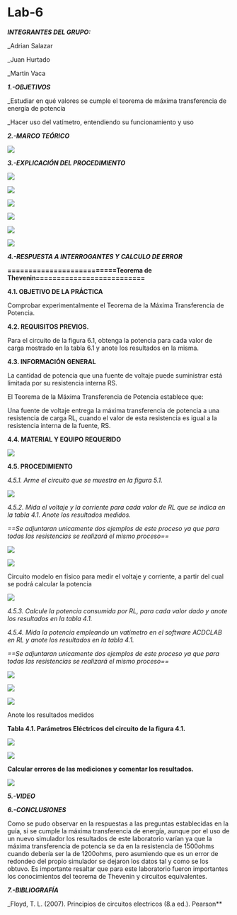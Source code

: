 # Lab-6
***INTEGRANTES DEL GRUPO:***

_Adrian Salazar

_Juan Hurtado

_Martin Vaca

***1.-OBJETIVOS***

_Estudiar en qué valores se cumple el teorema de máxima transferencia de energía de potencia

_Hacer uso del vatímetro, entendiendo su funcionamiento y uso

***2.-MARCO TEÓRICO***

![](https://github.com/smvaca2/Lab-6/blob/9aa49cf4b947ee60b31ef66696048e80bb5d2c63/teoria.PNG)

***3.-EXPLICACIÓN DEL PROCEDIMIENTO***

![](https://github.com/smvaca2/Lab-6/blob/b38a8eff2eaf7cf4626f4bb13f11854a757b56bf/WhatsApp%20Image%202022-07-13%20at%208.50.53%20PM%20(1).jpeg)

![](https://github.com/smvaca2/Lab-6/blob/09728a0dd46df8a9131319b249ea7e431e3fbeae/WhatsApp%20Image%202022-07-13%20at%208.51.07%20PM%20(1).jpeg)

![](https://github.com/smvaca2/Lab-6/blob/72ea6c4f27dd91a85e6cc1e508109bb2cf2e4fd1/WhatsApp%20Image%202022-07-13%20at%208.51.22%20PM.jpeg)

![](https://github.com/smvaca2/Lab-6/blob/72ea6c4f27dd91a85e6cc1e508109bb2cf2e4fd1/WhatsApp%20Image%202022-07-13%20at%208.51.35%20PM.jpeg)

![](https://github.com/smvaca2/Lab-6/blob/72ea6c4f27dd91a85e6cc1e508109bb2cf2e4fd1/WhatsApp%20Image%202022-07-13%20at%208.51.49%20PM.jpeg)

![](https://github.com/smvaca2/Lab-6/blob/72ea6c4f27dd91a85e6cc1e508109bb2cf2e4fd1/WhatsApp%20Image%202022-07-13%20at%208.52.03%20PM.jpeg)

***4.-RESPUESTA A INTERROGANTES Y CALCULO DE ERROR***

**==========================Teorema de Thevenin==========================**

**4.1. OBJETIVO DE LA PRÁCTICA**

Comprobar experimentalmente el Teorema de la Máxima Transferencia de Potencia.

**4.2. REQUISITOS PREVIOS.**

Para el circuito de la figura 6.1, obtenga la potencia para cada valor de
carga mostrado en la tabla 6.1 y anote los resultados en la misma.

**4.3. INFORMACIÓN GENERAL**

La cantidad de potencia que una fuente de voltaje puede suministrar está limitada por
su resistencia interna RS.

El Teorema de la Máxima Transferencia de Potencia establece que:

Una fuente de voltaje entrega la máxima transferencia de potencia a una resistencia
de carga RL, cuando el valor de esta resistencia es igual a la resistencia interna de la
fuente, RS.

**4.4. MATERIAL Y EQUIPO REQUERIDO**

![](https://github.com/smvaca2/Lab-6/blob/111c5512ed83ce68167dde5e02163cd7eddecc1a/materiales.PNG)

**4.5. PROCEDIMIENTO**

*4.5.1. Arme el circuito que se muestra en la figura 5.1.*

![](https://github.com/smvaca2/Lab-6/blob/111c5512ed83ce68167dde5e02163cd7eddecc1a/circuito.PNG)

*4.5.2. Mida el voltaje y la corriente para cada valor de RL que se indica en la tabla 4.1.
Anote los resultados medidos.*

 *==Se adjuntaran unicamente dos ejemplos de este proceso ya que para todas las resistencias se realizará el mismo proceso==*

![](https://github.com/smvaca2/Lab-6/blob/9aa49cf4b947ee60b31ef66696048e80bb5d2c63/a.PNG)

![](https://github.com/smvaca2/Lab-6/blob/9aa49cf4b947ee60b31ef66696048e80bb5d2c63/b.PNG)

Circuito modelo en físico para medir el voltaje y corriente, a partir del cual se podrá calcular la potencia

![](https://github.com/smvaca2/Lab-6/blob/7d59f648f4e32765e4d2c606aa20577c23026cd6/WhatsApp%20Image%202022-07-13%20at%209.35.16%20PM.jpeg)

*4.5.3. Calcule la potencia consumida por RL, para cada valor dado y anote los
resultados en la tabla 4.1.*

*4.5.4. Mida la potencia empleando un vatímetro en el software ACDCLAB en RL y anote
los resultados en la tabla 4.1.*

*==Se adjuntaran unicamente dos ejemplos de este proceso ya que para todas las resistencias se realizará el mismo proceso==*

![](https://github.com/smvaca2/Lab-6/blob/9aa49cf4b947ee60b31ef66696048e80bb5d2c63/1.PNG)

![](https://github.com/smvaca2/Lab-6/blob/9aa49cf4b947ee60b31ef66696048e80bb5d2c63/2.PNG)

![](https://github.com/smvaca2/Lab-6/blob/7d59f648f4e32765e4d2c606aa20577c23026cd6/WhatsApp%20Image%202022-07-13%20at%209.35.16%20PM.jpeg)

Anote los resultados medidos

**Tabla 4.1. Parámetros Eléctricos del circuito de la figura 4.1.**

![](https://github.com/smvaca2/Lab-6/blob/111c5512ed83ce68167dde5e02163cd7eddecc1a/WhatsApp%20Image%202022-07-13%20at%209.12.35%20PM.jpeg)

![](https://github.com/smvaca2/Lab-6/blob/111c5512ed83ce68167dde5e02163cd7eddecc1a/WhatsApp%20Image%202022-07-13%20at%209.32.37%20PM.jpeg)

**Calcular errores de las mediciones y comentar los resultados.**

![](https://github.com/smvaca2/Lab-6/blob/111c5512ed83ce68167dde5e02163cd7eddecc1a/WhatsApp%20Image%202022-07-13%20at%209.29.53%20PM.jpeg)

***5.-VIDEO***

***6.-CONCLUSIONES***

Como se pudo observar en la respuestas a las preguntas establecidas en la guía, si se cumple la máxima transferencia de energía, aunque por el uso de un nuevo simulador los resultados de este laboratorio varían ya que la máxima transferencia de potencia se da en la resistencia de 1500ohms cuando debería ser la de 1200ohms, pero asumiendo que es un error de redondeo del propio simulador se dejaron los datos tal y como se los obtuvo. 
Es importante resaltar que para este laboratorio fueron importantes los conocimientos del teorema de Thevenin y circuitos equivalentes.

***7.-BIBLIOGRAFÍA***

_Floyd, T. L. (2007). Principios de circuitos electricos (8.a ed.). Pearson**

